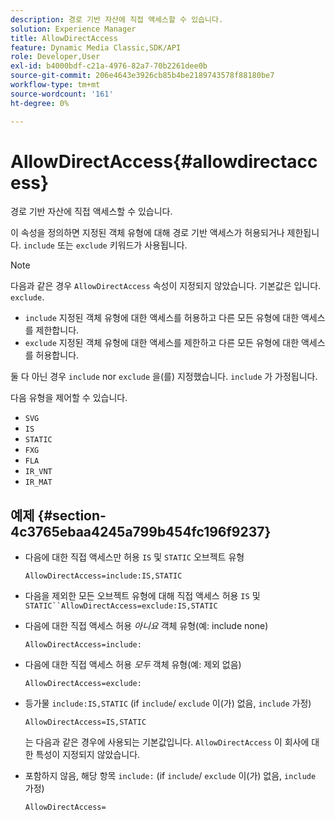 ```yaml
---
description: 경로 기반 자산에 직접 액세스할 수 있습니다.
solution: Experience Manager
title: AllowDirectAccess
feature: Dynamic Media Classic,SDK/API
role: Developer,User
exl-id: b4000bdf-c21a-4976-82a7-70b2261dee0b
source-git-commit: 206e4643e3926cb85b4be2189743578f88180be7
workflow-type: tm+mt
source-wordcount: '161'
ht-degree: 0%

---
```


# AllowDirectAccess{#allowdirectaccess}

경로 기반 자산에 직접 액세스할 수 있습니다.

이 속성을 정의하면 지정된 객체 유형에 대해 경로 기반 액세스가 허용되거나 제한됩니다. `include` 또는 `exclude` 키워드가 사용됩니다.

>[!NOTE]
>
>다음과 같은 경우 `AllowDirectAccess` 속성이 지정되지 않았습니다. 기본값은 입니다. `exclude`.

* `include` 지정된 객체 유형에 대한 액세스를 허용하고 다른 모든 유형에 대한 액세스를 제한합니다.
* `exclude` 지정된 객체 유형에 대한 액세스를 제한하고 다른 모든 유형에 대한 액세스를 허용합니다.

둘 다 아닌 경우 `include` nor `exclude` 을(를) 지정했습니다. `include` 가 가정됩니다.

다음 유형을 제어할 수 있습니다.

* `SVG`
* `IS`
* `STATIC`
* `FXG`
* `FLA`
* `IR_VNT`
* `IR_MAT`

## 예제 {#section-4c3765ebaa4245a799b454fc196f9237}

* 다음에 대한 직접 액세스만 허용 `IS` 및 `STATIC` 오브젝트 유형

   `AllowDirectAccess=include:IS,STATIC`

* 다음을 제외한 모든 오브젝트 유형에 대해 직접 액세스 허용 `IS` 및 `STATIC``AllowDirectAccess=exclude:IS,STATIC`

* 다음에 대한 직접 액세스 허용 *아니요* 객체 유형(예: include none)

   `AllowDirectAccess=include:`

* 다음에 대한 직접 액세스 허용 *모두* 객체 유형(예: 제외 없음)

   `AllowDirectAccess=exclude:`

* 등가물 `include:IS,STATIC` (if `include`/ `exclude` 이(가) 없음, `include` 가정)

   `AllowDirectAccess=IS,STATIC`

   는 다음과 같은 경우에 사용되는 기본값입니다. `AllowDirectAccess` 이 회사에 대한 특성이 지정되지 않았습니다.

* 포함하지 않음, 해당 항목 `include:` (if `include`/ `exclude` 이(가) 없음, `include` 가정)

   `AllowDirectAccess=`
